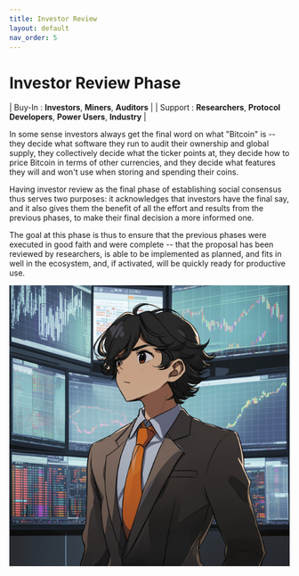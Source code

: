 ```yaml
---
title: Investor Review
layout: default
nav_order: 5
---
```


# Investor Review Phase

| Buy-In : **Investors**, **Miners**, **Auditors** |
| Support : **Researchers**, **Protocol Developers**, **Power Users**, **Industry** |

In some sense investors always get the final word on what "Bitcoin" is --
they decide what software they run to audit their ownership and global
supply, they collectively decide what the ticker points at, they decide
how to price Bitcoin in terms of other currencies, and they decide what
features they will and won't use when storing and spending their coins.

Having investor review as the final phase of establishing social consensus
thus serves two purposes: it acknowledges that investors have the final
say, and it also gives them the benefit of all the effort and results from
the previous phases, to make their final decision a more informed one.

The goal at this phase is thus to ensure that the previous phases were
executed in good faith and were complete -- that the proposal has been
reviewed by researchers, is able to be implemented as planned, and fits
in well in the ecosystem, and, if activated, will be quickly ready for
productive use.

![](img/investor.jpg)

